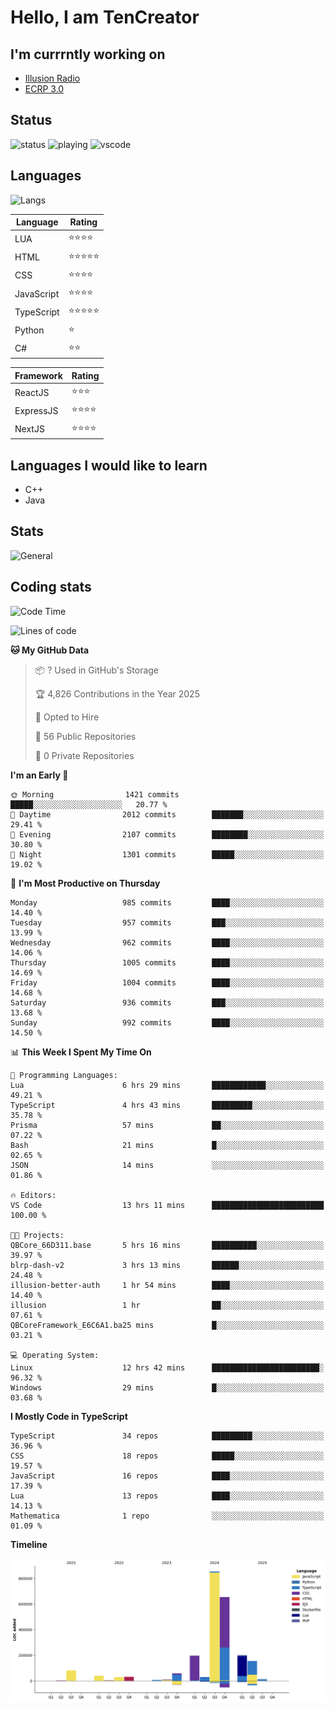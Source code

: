 # Hello, I am TenCreator

## I'm currrntly working on
- [Illusion Radio](https://illusionradio.co.uk/)
- [ECRP 3.0](http://github.com/Emerald-Coast-Roleplay/)

## Status
![status](https://api.statusbadges.me/badge/status/518334475038359555?simple=true&style=for-the-badge)
![playing](https://api.statusbadges.me/badge/playing/518334475038359555?style=for-the-badge)
![vscode](https://api.statusbadges.me/badge/vscode/518334475038359555?style=for-the-badge)

## Languages
![Langs](https://github-readme-stats.vercel.app/api/top-langs/?username=tencreator&layout=compact&theme=radical)


|Language|Rating|
|--------|------|
|LUA|⭐️⭐️⭐️⭐️|
|HTML|⭐️⭐️⭐️⭐️⭐️|
|CSS|⭐️⭐️⭐️⭐️|
|JavaScript|⭐️⭐️⭐️⭐️|
|TypeScript|⭐️⭐️⭐️⭐️⭐️|
|Python|⭐️|
|C#|⭐️⭐️ |

|Framework|Rating|
|--------|------|
|ReactJS|⭐️⭐️⭐|
|ExpressJS|⭐️⭐️⭐️⭐️|
|NextJS|⭐️⭐️⭐⭐️|

## Languages I would like to learn
- C++
- Java

## Stats
![General](https://github-readme-stats.vercel.app/api?username=tencreator&show_icons=true&theme=radical)

## Coding stats

<!--START_SECTION:waka-->
![Code Time](http://img.shields.io/badge/Code%20Time-661%20hrs%2055%20mins-blue)

![Lines of code](https://img.shields.io/badge/From%20Hello%20World%20I%27ve%20Written-2.4%20million%20lines%20of%20code-blue)

**🐱 My GitHub Data** 

> 📦 ? Used in GitHub's Storage 
 > 
> 🏆 4,826 Contributions in the Year 2025
 > 
> 💼 Opted to Hire
 > 
> 📜 56 Public Repositories 
 > 
> 🔑 0 Private Repositories 
 > 
**I'm an Early 🐤** 

```text
🌞 Morning                1421 commits        █████░░░░░░░░░░░░░░░░░░░░   20.77 % 
🌆 Daytime                2012 commits        ███████░░░░░░░░░░░░░░░░░░   29.41 % 
🌃 Evening                2107 commits        ████████░░░░░░░░░░░░░░░░░   30.80 % 
🌙 Night                  1301 commits        █████░░░░░░░░░░░░░░░░░░░░   19.02 % 
```
📅 **I'm Most Productive on Thursday** 

```text
Monday                   985 commits         ████░░░░░░░░░░░░░░░░░░░░░   14.40 % 
Tuesday                  957 commits         ███░░░░░░░░░░░░░░░░░░░░░░   13.99 % 
Wednesday                962 commits         ████░░░░░░░░░░░░░░░░░░░░░   14.06 % 
Thursday                 1005 commits        ████░░░░░░░░░░░░░░░░░░░░░   14.69 % 
Friday                   1004 commits        ████░░░░░░░░░░░░░░░░░░░░░   14.68 % 
Saturday                 936 commits         ███░░░░░░░░░░░░░░░░░░░░░░   13.68 % 
Sunday                   992 commits         ████░░░░░░░░░░░░░░░░░░░░░   14.50 % 
```


📊 **This Week I Spent My Time On** 

```text
💬 Programming Languages: 
Lua                      6 hrs 29 mins       ████████████░░░░░░░░░░░░░   49.21 % 
TypeScript               4 hrs 43 mins       █████████░░░░░░░░░░░░░░░░   35.78 % 
Prisma                   57 mins             ██░░░░░░░░░░░░░░░░░░░░░░░   07.22 % 
Bash                     21 mins             █░░░░░░░░░░░░░░░░░░░░░░░░   02.65 % 
JSON                     14 mins             ░░░░░░░░░░░░░░░░░░░░░░░░░   01.86 % 

🔥 Editors: 
VS Code                  13 hrs 11 mins      █████████████████████████   100.00 % 

🐱‍💻 Projects: 
QBCore_66D311.base       5 hrs 16 mins       ██████████░░░░░░░░░░░░░░░   39.97 % 
blrp-dash-v2             3 hrs 13 mins       ██████░░░░░░░░░░░░░░░░░░░   24.48 % 
illusion-better-auth     1 hr 54 mins        ████░░░░░░░░░░░░░░░░░░░░░   14.40 % 
illusion                 1 hr                ██░░░░░░░░░░░░░░░░░░░░░░░   07.61 % 
QBCoreFramework_E6C6A1.ba25 mins             █░░░░░░░░░░░░░░░░░░░░░░░░   03.21 % 

💻 Operating System: 
Linux                    12 hrs 42 mins      ████████████████████████░   96.32 % 
Windows                  29 mins             █░░░░░░░░░░░░░░░░░░░░░░░░   03.68 % 
```

**I Mostly Code in TypeScript** 

```text
TypeScript               34 repos            █████████░░░░░░░░░░░░░░░░   36.96 % 
CSS                      18 repos            █████░░░░░░░░░░░░░░░░░░░░   19.57 % 
JavaScript               16 repos            ████░░░░░░░░░░░░░░░░░░░░░   17.39 % 
Lua                      13 repos            ████░░░░░░░░░░░░░░░░░░░░░   14.13 % 
Mathematica              1 repo              ░░░░░░░░░░░░░░░░░░░░░░░░░   01.09 % 
```



**Timeline**

![Lines of Code chart](https://raw.githubusercontent.com/tencreator/tencreator/main/assets/bar_graph.png)


<!--END_SECTION:waka-->
